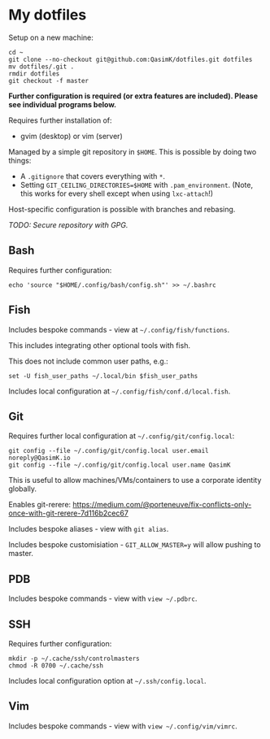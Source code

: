 # My dotfiles

Setup on a new machine:

    cd ~
    git clone --no-checkout git@github.com:QasimK/dotfiles.git dotfiles
    mv dotfiles/.git .
    rmdir dotfiles
    git checkout -f master

**Further configuration is required (or extra features are included). Please
see individual programs below.**

Requires further installation of:
* gvim (desktop) or vim (server)

Managed by a simple git repository in `$HOME`. This is possible by doing two
things:

* A `.gitignore` that covers everything with `*`.
* Setting `GIT_CEILING_DIRECTORIES=$HOME` with `.pam_environment`.
  (Note, this works for every shell except when using `lxc-attach`!)

Host-specific configuration is possible with branches and rebasing.

*TODO: Secure repository with GPG.*

## Bash

Requires further configuration:

    echo 'source "$HOME/.config/bash/config.sh"' >> ~/.bashrc

## Fish

Includes bespoke commands - view at `~/.config/fish/functions`.

This includes integrating other optional tools with fish.

This does not include common user paths, e.g.:

    set -U fish_user_paths ~/.local/bin $fish_user_paths

Includes local configuration at `~/.config/fish/conf.d/local.fish`.

## Git

Requires further local configuration at `~/.config/git/config.local`:

    git config --file ~/.config/git/config.local user.email noreply@QasimK.io
    git config --file ~/.config/git/config.local user.name QasimK

This is useful to allow machines/VMs/containers to use a corporate identity globally.

Enables git-rerere:
https://medium.com/@porteneuve/fix-conflicts-only-once-with-git-rerere-7d116b2cec67

Includes bespoke aliases - view with `git alias`.

Includes bespoke customisiation - `GIT_ALLOW_MASTER=y` will allow pushing to
master.

## PDB

Includes bespoke commands - view with `view ~/.pdbrc`.

## SSH

Requires further configuration:

    mkdir -p ~/.cache/ssh/controlmasters
    chmod -R 0700 ~/.cache/ssh

Includes local configuration option at `~/.ssh/config.local`.

## Vim

Includes bespoke commands - view with `view ~/.config/vim/vimrc`.
